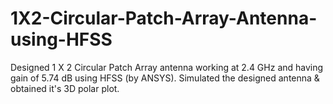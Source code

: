 # 1X2-Circular-Patch-Array-Antenna-using-HFSS
Designed 1 X 2 Circular Patch Array antenna working at 2.4 GHz and having gain of 5.74 dB using HFSS (by ANSYS). Simulated the designed antenna &amp; obtained it's 3D polar plot.
